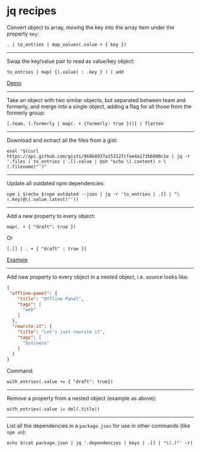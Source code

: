 # jq recipes

Convert object to array, moving the key into the array item under the property
`key`:

```
. | to_entries | map_values(.value + { key })
```

---

Swap the key/value pair to read as value/key object:

```
to_entries | map( {(.value) : .key } ) | add
```

[Demo](https://jace.isthe.link/#!/ca0efa20-cd58-4244-9591-d8ffbe5f0038)

---

Take an object with two similar objects, but separated between team and
formerly, and merge into a single object, adding a flag for all those from the
formerly group:

```
[.team, (.formerly | map(. + {formerly: true }))] | flatten
```

---

Download and extract all the files from a gist:

```
eval "$(curl https://api.github.com/gists/968b8937a153127cfae4a173b6000c1e | jq -r '.files | to_entries | .[].value | @sh "echo \(.content) > \(.filename)"')"
```

---

Update all outdated npm dependencies:

```
npm i $(echo $(npm outdated --json | jq -r 'to_entries | .[] | "\(.key)@\(.value.latest)"'))
```

---

Add a new property to every object:

```
map(. + { "draft": true })
```

Or

```
[.[] | . + { "draft" : true }]
```

[Example](https://jace.isthe.link/#!/b58f7f62-c667-40c2-b95a-64e9308ac6c0?query=%5B.%5B%5D%20%7C%20.%20+%20%7B%20%22draft%22%20%3A%20true%20%7D%5D)

---

Add new property to every object in a nested object, i.e. source looks like:

```json
{
 "offline-panel": {
    "title": "Offline Panel",
    "tags": [
      "web"
    ]
  },
  "rewrite-it": {
    "title": "Let's just rewrite it",
    "tags": [
      "business"
    ]
  }
}
```

Command:

```
with_entries(.value += { "draft": true})
```

---

Remove a property from a nested object (example as above):

```
with_entries(.value |= del(.title))
```

---

List all the dependencies in a `package.json` for use in other commands (like `npm un`):

```
echo $(cat package.json | jq '.dependencies | keys | .[] | "\(.)"' -r)
```
